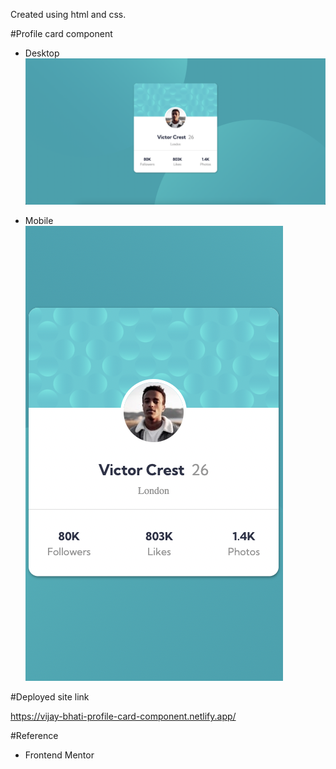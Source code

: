 Created using html and css.

#Profile card component

- Desktop
  ![desktop](./screenshots/desktop.png)

- Mobile <br/>
  ![mobile](./screenshots/mobile.png)

#Deployed site link

https://vijay-bhati-profile-card-component.netlify.app/

#Reference

- Frontend Mentor
